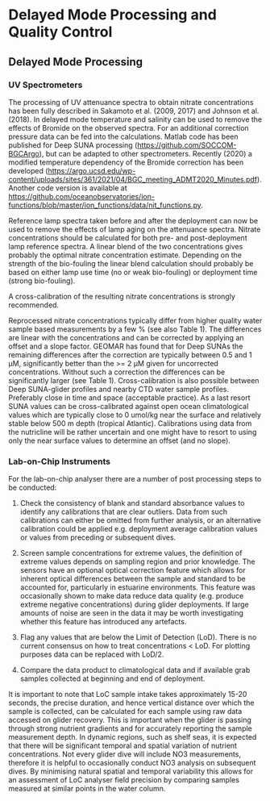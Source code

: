 # Delayed Mode Processing and Quality Control

## Delayed Mode Processing 
### UV Spectrometers
The processing of UV attenuance spectra to obtain nitrate concentrations has been fully described in Sakamoto et al. (2009, 2017) and Johnson et al. (2018). 
In delayed mode  temperature and salinity can be used to remove the effects of Bromide on the observed spectra. 
For an additional correction pressure data can be fed into the calculations. 
Matlab code has been published for Deep SUNA processing (https://github.com/SOCCOM-BGCArgo), but can be adapted to other spectrometers. 
Recently (2020) a modified temperature dependency of the Bromide correction has been developed (https://argo.ucsd.edu/wp-content/uploads/sites/361/2021/04/BGC_meeting_ADMT2020_Minutes.pdf). 
Another code version is available at https://github.com/oceanobservatories/ion-functions/blob/master/ion_functions/data/nit_functions.py.

Reference lamp spectra taken before and after the deployment can now be used to remove the effects of lamp aging on the attenuance spectra. 
Nitrate concentrations should be calculated for both pre- and post-deployment lamp reference spectra. 
A linear blend of the two concentrations gives probably the optimal nitrate concentration estimate. 
Depending on the strength of the bio-fouling the linear blend calculation should probably be based on either lamp use time (no or weak bio-fouling) or deployment time (strong bio-fouling).

A cross-calibration of the resulting nitrate concentrations is strongly recommended. 

Reprocessed nitrate concentrations typically differ from higher quality water sample based measurements by a few % (see also Table 1). 
The differences are linear with the concentrations and can be corrected by applying an offset and a slope factor. 
GEOMAR has found that for Deep SUNAs the remaining differences after the correction are typically between 0.5 and 1 µM, significantly better than the >= 2 µM given for uncorrected concentrations. 
Without such a correction the differences can be significantly larger (see Table 1).
Cross-calibration is also possible between Deep SUNA-glider profiles and nearby CTD water sample profiles. 
Preferably close in time and space (acceptable practice). 
As a last resort SUNA values can be cross-calibrated against open ocean climatological values which are typically close to 0 umol/kg near the surface and relatively stable below 500 m depth (tropical Atlantic). 
Calibrations using data from the nutricline will be rather uncertain and one might have to resort to using only the near surface values to determine an offset (and no slope).

### Lab-on-Chip Instruments
For the lab-on-chip analyser there are a number of post processing steps to be conducted:
1. Check the consistency of blank and standard absorbance values to identify any calibrations that are clear outliers. Data from such calibrations can either be omitted from further analysis, or an alternative calibration could be applied e.g. deployment average calibration values or values from preceding or subsequent dives.

2. Screen sample concentrations for extreme values, the definition of extreme values depends on sampling region and prior knowledge. The sensors have an optional optical correction feature which allows for inherent optical differences between the sample and standard to be accounted for, particularly in estuarine environments. This feature was occasionally shown to make data reduce data quality (e.g. produce extreme negative concentrations) during glider deployments. If large amounts of noise are seen in the data it may be worth investigating whether this feature has introduced any artefacts. 

3. Flag any values that are below the Limit of Detection (LoD). There is no current consensus on how to treat concentrations < LoD. For plotting purposes data can be replaced with LoD/2.

4. Compare the data product to climatological data and if available grab samples collected at beginning and end of deployment.

It is important to note that LoC sample intake takes approximately 15-20 seconds, the precise duration, and hence vertical distance over which the sample is collected, can be calculated for each sample using raw data accessed on glider recovery. This is important when the glider is passing through strong nutrient gradients and for accurately reporting the  sample measurement depth. In dynamic regions, such as shelf seas, it is expected that there will be significant temporal and spatial variation of nutrient concentrations. Not every glider dive will include NO3 measurements, therefore it is helpful to occasionally conduct NO3 analysis on subsequent dives. By minimising natural spatial and temporal variability this allows for an assessment of LoC analyser field precision by comparing samples measured at similar points in the water column. 

